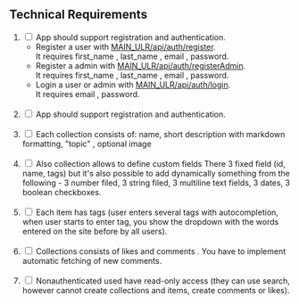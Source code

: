 <h2>Technical Requirements </h2>

<ol>
<li>
 <input type="checkbox" id="1"> <label for="1">App should support registration and authentication.</label>
 <ul>
 <li>
 Register a user with <a href="/">MAIN_ULR/api/auth/register</a>. <br /> It requires first_name , last_name , email , password.
 </li>
  <li>
 Register a admin with <a href="/">MAIN_ULR/api/auth/registerAdmin</a>. <br />  It requires first_name , last_name , email , password.
 </li>
  <li>
 Login a user or admin with <a href="/">MAIN_ULR/api/auth/login</a>. <br /> It requires email , password.
 </li>
 </ul>
</li>
 <br />
<li>
 <input type="checkbox" id="2"> <label for="2">App should support registration and authentication.</label>
</li>
 <br />
<li>
 <input type="checkbox" id="3"> <label for="3">Each collection consists of: name, short description with markdown formatting, "topic" , optional image</label>
</li>
 <br />
<li>
 <input type="checkbox" id="4"> <label for="4">Also collection allows to define custom fields There 3 fixed field (id, name, tags) but it's also possible to add dynamically something from the following - 3 number filed, 3 string filed, 3 multiline text fields, 3 dates, 3 boolean checkboxes.</label>
</li>
 <br />
<li>
 <input type="checkbox" id="5"> <label for="5">Each item has tags (user enters several tags with autocompletion, when user starts to enter tag, you show the dropdown with the words entered on the site before by all users).</label>
</li>
 <br />
<li>
 <input type="checkbox" id="6"> <label for="6">Collections consists of likes and comments . You have to implement automatic fetching of new comments.</label>
</li>
 <br />
<li>
 <input type="checkbox" id="7"> <label for="7">Nonauthenticated used have read-only access (they can use search, however cannot create collections and items, create comments or likes).</label>
</li>
</ol>

